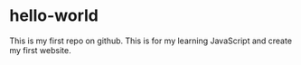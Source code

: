 hello-world
===========

This is my first repo on github. This is for my learning JavaScript and create my first website.
